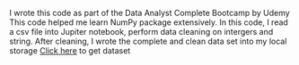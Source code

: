 I wrote this code as part of the Data Analyst Complete Bootcamp by Udemy
This code helped me learn NumPy package extensively.
In this code, I read a csv file into Jupiter notebook, perform data cleaning on intergers and string.
After cleaning, I wrote the complete and clean data set into my local storage
[Click here](https://www.dropbox.com/sh/z8co7z2g69gjcl1/AADw8a1TXigktgib2nAKYA7ca?dl=0) to get dataset
